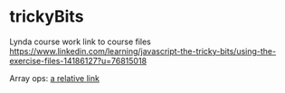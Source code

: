 # trickyBits
Lynda course work
link to course files https://www.linkedin.com/learning/javascript-the-tricky-bits/using-the-exercise-files-14186127?u=76815018

Array ops: [a relative link](/arrays/filterMapReduce.html)

